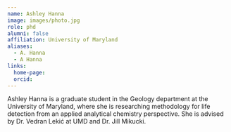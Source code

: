 ```yaml
---
name: Ashley Hanna
image: images/photo.jpg
role: phd
alumni: false
affiliation: University of Maryland
aliases:
  - A. Hanna
  - A Hanna
links:
  home-page:
  orcid:
---
```


Ashley Hanna is a graduate student in the Geology department at the University of Maryland, 
where she is researching methodology for life detection from an applied analytical chemistry perspective. 
She is advised by Dr. Vedran Lekić at UMD and Dr. Jill Mikucki.

